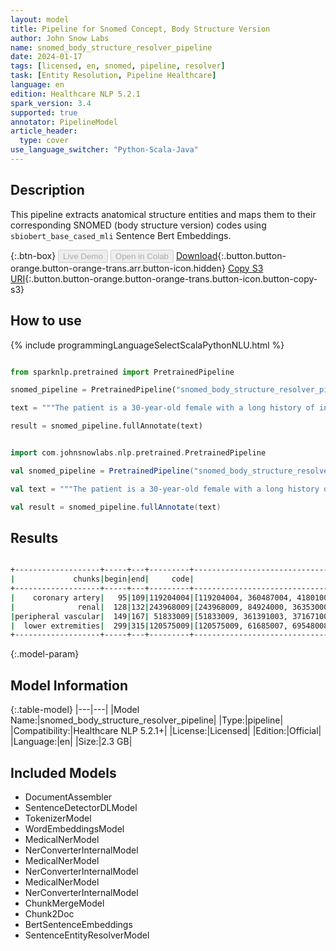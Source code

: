 ```yaml
---
layout: model
title: Pipeline for Snomed Concept, Body Structure Version
author: John Snow Labs
name: snomed_body_structure_resolver_pipeline
date: 2024-01-17
tags: [licensed, en, snomed, pipeline, resolver]
task: [Entity Resolution, Pipeline Healthcare]
language: en
edition: Healthcare NLP 5.2.1
spark_version: 3.4
supported: true
annotator: PipelineModel
article_header:
  type: cover
use_language_switcher: "Python-Scala-Java"
---
```


## Description

This pipeline extracts anatomical structure entities and maps them to their corresponding SNOMED (body structure version) codes using  `sbiobert_base_cased_mli` Sentence Bert Embeddings.

{:.btn-box}
<button class="button button-orange" disabled>Live Demo</button>
<button class="button button-orange" disabled>Open in Colab</button>
[Download](https://s3.amazonaws.com/auxdata.johnsnowlabs.com/clinical/models/snomed_body_structure_resolver_pipeline_en_5.2.1_3.4_1705499903900.zip){:.button.button-orange.button-orange-trans.arr.button-icon.hidden}
[Copy S3 URI](s3://auxdata.johnsnowlabs.com/clinical/models/snomed_body_structure_resolver_pipeline_en_5.2.1_3.4_1705499903900.zip){:.button.button-orange.button-orange-trans.button-icon.button-copy-s3}

## How to use



<div class="tabs-box" markdown="1">
{% include programmingLanguageSelectScalaPythonNLU.html %}
  
```python

from sparknlp.pretrained import PretrainedPipeline

snomed_pipeline = PretrainedPipeline("snomed_body_structure_resolver_pipeline", "en", "clinical/models")

text = """The patient is a 30-year-old female with a long history of insulin-dependent diabetes, type 2; coronary artery disease; chronic renal insufficiency; peripheral vascular disease, also secondary to diabetes; who was originally admitted to an outside hospital for what appeared to be acute paraplegia, lower extremities. She did receive a course of Bactrim for 14 days for UTI."""

result = snomed_pipeline.fullAnnotate(text)

```
```scala

import com.johnsnowlabs.nlp.pretrained.PretrainedPipeline

val snomed_pipeline = PretrainedPipeline("snomed_body_structure_resolver_pipeline", "en", "clinical/models")

val text = """The patient is a 30-year-old female with a long history of insulin-dependent diabetes, type 2; coronary artery disease; chronic renal insufficiency; peripheral vascular disease, also secondary to diabetes; who was originally admitted to an outside hospital for what appeared to be acute paraplegia, lower extremities. She did receive a course of Bactrim for 14 days for UTI."""

val result = snomed_pipeline.fullAnnotate(text)

```
</div>

## Results

```bash

+-------------------+-----+---+---------+--------------------------------------------------+--------------------------------------------------+--------------------------------------------------+
|             chunks|begin|end|     code|                                         all_codes|                                       resolutions|                                     all_distances|
+-------------------+-----+---+---------+--------------------------------------------------+--------------------------------------------------+--------------------------------------------------+
|    coronary artery|   95|109|119204004|[119204004, 360487004, 41801008, 312553002, 181...|[Coronary artery part, Segment of coronary arte...|[0.0384, 0.0437, 0.0624, 0.0738, 0.0749, 0.0805...|
|              renal|  128|132|243968009|[243968009, 84924000, 363530009, 119219003, 640...|[Renal area, Structure of renal segment, Struct...|[0.0594, 0.0790, 0.1002, 0.1007, 0.1013, 0.1052...|
|peripheral vascular|  149|167| 51833009|[51833009, 361391003, 371671000000102, 36200600...|[Peripheral vascular system structure, Regional...|[0.0796, 0.0809, 0.0847, 0.0864, 0.0881, 0.0940...|
|  lower extremities|  299|315|120575009|[120575009, 61685007, 69548008, 229757002, 1282...|[Lower extremity part, Lower limb structure, Lo...|[0.0313, 0.0385, 0.0454, 0.0462, 0.0500, 0.0546...|
+-------------------+-----+---+---------+--------------------------------------------------+--------------------------------------------------+--------------------------------------------------+

```

{:.model-param}
## Model Information

{:.table-model}
|---|---|
|Model Name:|snomed_body_structure_resolver_pipeline|
|Type:|pipeline|
|Compatibility:|Healthcare NLP 5.2.1+|
|License:|Licensed|
|Edition:|Official|
|Language:|en|
|Size:|2.3 GB|

## Included Models

- DocumentAssembler
- SentenceDetectorDLModel
- TokenizerModel
- WordEmbeddingsModel
- MedicalNerModel
- NerConverterInternalModel
- MedicalNerModel
- NerConverterInternalModel
- MedicalNerModel
- NerConverterInternalModel
- ChunkMergeModel
- Chunk2Doc
- BertSentenceEmbeddings
- SentenceEntityResolverModel
